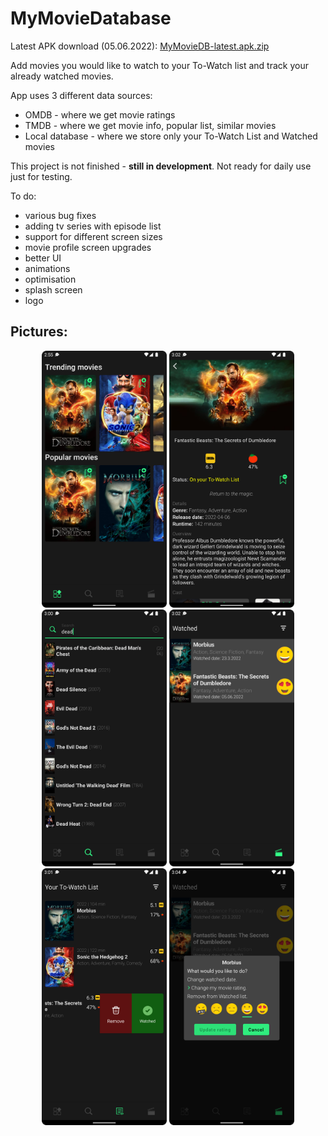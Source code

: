 # MyMovieDatabase
Latest APK download (05.06.2022): [MyMovieDB-latest.apk.zip](https://github.com/sladictilen/MyMovieDatabase/files/8840067/MyMovieDB-latest.apk.zip)



Add movies you would like to watch to your To-Watch list and track your already watched movies. 

App uses 3 different data sources:
- OMDB - where we get movie ratings
- TMDB - where we get movie info, popular list, similar movies
- Local database - where we store only your To-Watch List and Watched movies

This project is not finished - **still in development**. Not ready for daily use just for testing.

To do:
- various bug fixes
- adding tv series with episode list 
- support for different screen sizes
- movie profile screen upgrades
- better UI
- animations
- optimisation
- splash screen
- logo

## Pictures:

<p align="center">
  <img src="/screenshots/Discover-screen.png" width="200">
  <img src="/screenshots/Movie-profile.screen.png" width="200">
  <img src="/screenshots/Search-screen.png" width="200">
  <img src="/screenshots/Watched-screen.png" width="200">
  <img src="/screenshots/Watchlist-screen.png" width="200">
  <img src="/screenshots/edit-watched-screen.png" width="200">
</p>
